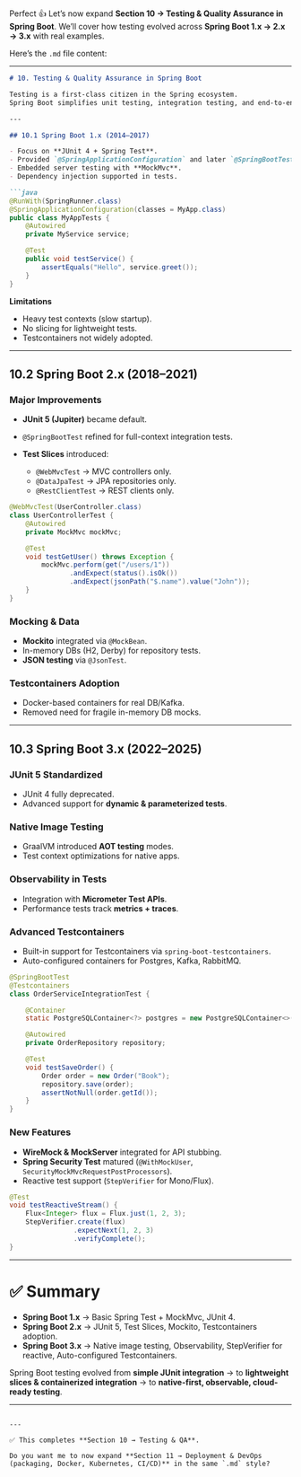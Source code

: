 Perfect 👍 Let’s now expand **Section 10 → Testing & Quality Assurance in Spring Boot**.
We’ll cover how testing evolved across **Spring Boot 1.x → 2.x → 3.x** with real examples.

Here’s the `.md` file content:

---

````markdown
# 10. Testing & Quality Assurance in Spring Boot

Testing is a first-class citizen in the Spring ecosystem.  
Spring Boot simplifies unit testing, integration testing, and end-to-end testing with **auto-configuration, embedded servers, and specialized test annotations**.  

---

## 10.1 Spring Boot 1.x (2014–2017)

- Focus on **JUnit 4 + Spring Test**.  
- Provided `@SpringApplicationConfiguration` and later `@SpringBootTest`.  
- Embedded server testing with **MockMvc**.  
- Dependency injection supported in tests.  

```java
@RunWith(SpringRunner.class)
@SpringApplicationConfiguration(classes = MyApp.class)
public class MyAppTests {
    @Autowired
    private MyService service;

    @Test
    public void testService() {
        assertEquals("Hello", service.greet());
    }
}
````

**Limitations**

* Heavy test contexts (slow startup).
* No slicing for lightweight tests.
* Testcontainers not widely adopted.

---

## 10.2 Spring Boot 2.x (2018–2021)

### Major Improvements

* **JUnit 5 (Jupiter)** became default.
* `@SpringBootTest` refined for full-context integration tests.
* **Test Slices** introduced:

    * `@WebMvcTest` → MVC controllers only.
    * `@DataJpaTest` → JPA repositories only.
    * `@RestClientTest` → REST clients only.

```java
@WebMvcTest(UserController.class)
class UserControllerTest {
    @Autowired
    private MockMvc mockMvc;

    @Test
    void testGetUser() throws Exception {
        mockMvc.perform(get("/users/1"))
               .andExpect(status().isOk())
               .andExpect(jsonPath("$.name").value("John"));
    }
}
```

### Mocking & Data

* **Mockito** integrated via `@MockBean`.
* In-memory DBs (H2, Derby) for repository tests.
* **JSON testing** via `@JsonTest`.

### Testcontainers Adoption

* Docker-based containers for real DB/Kafka.
* Removed need for fragile in-memory DB mocks.

---

## 10.3 Spring Boot 3.x (2022–2025)

### JUnit 5 Standardized

* JUnit 4 fully deprecated.
* Advanced support for **dynamic & parameterized tests**.

### Native Image Testing

* GraalVM introduced **AOT testing** modes.
* Test context optimizations for native apps.

### Observability in Tests

* Integration with **Micrometer Test APIs**.
* Performance tests track **metrics + traces**.

### Advanced Testcontainers

* Built-in support for Testcontainers via `spring-boot-testcontainers`.
* Auto-configured containers for Postgres, Kafka, RabbitMQ.

```java
@SpringBootTest
@Testcontainers
class OrderServiceIntegrationTest {

    @Container
    static PostgreSQLContainer<?> postgres = new PostgreSQLContainer<>("postgres:15");

    @Autowired
    private OrderRepository repository;

    @Test
    void testSaveOrder() {
        Order order = new Order("Book");
        repository.save(order);
        assertNotNull(order.getId());
    }
}
```

### New Features

* **WireMock & MockServer** integrated for API stubbing.
* **Spring Security Test** matured (`@WithMockUser`, `SecurityMockMvcRequestPostProcessors`).
* Reactive test support (`StepVerifier` for Mono/Flux).

```java
@Test
void testReactiveStream() {
    Flux<Integer> flux = Flux.just(1, 2, 3);
    StepVerifier.create(flux)
                .expectNext(1, 2, 3)
                .verifyComplete();
}
```

---

# ✅ Summary

* **Spring Boot 1.x** → Basic Spring Test + MockMvc, JUnit 4.
* **Spring Boot 2.x** → JUnit 5, Test Slices, Mockito, Testcontainers adoption.
* **Spring Boot 3.x** → Native image testing, Observability, StepVerifier for reactive, Auto-configured Testcontainers.

Spring Boot testing evolved from **simple JUnit integration** → to **lightweight slices & containerized integration** → to **native-first, observable, cloud-ready testing**.

---

```

---

✅ This completes **Section 10 → Testing & QA**.  

Do you want me to now expand **Section 11 → Deployment & DevOps (packaging, Docker, Kubernetes, CI/CD)** in the same `.md` style?
```
